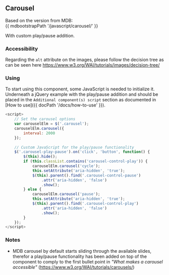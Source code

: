 ## Carousel

Based on the version from MDB:<br>
{{ mdbootstrapPath '/javascript/carousel/' }}

With custom play/pause addition.

### Accessibility

Regarding the `alt` attribute on the images, please follow the decision tree as can be seen here https://www.w3.org/WAI/tutorials/images/decision-tree/

### Using

To start using this component, some JavaScript is needed to initialize it.<br>
Underneath a jQuery example with the play/pause addition and should be placed in the `Additional component(s) script` section as documented in [How to use]({{ docPath '/docs/how-to-use' }}).

```javascript
<script>
    // Set the carousel options
    var carouselElm = $('.carousel');
    carouselElm.carousel({
        interval: 2000
    });
    
    // Custom JavaScript for the play/pause functionality
    $('.carousel-play-pause').on('click', 'button', function() {
        $(this).hide();
        if (this.classList.contains('carousel-control-play')) {
            carouselElm.carousel('cycle');
            this.setAttribute('aria-hidden', 'true');
            $(this).parent().find('.carousel-control-pause')
                .attr('aria-hidden', 'false')
                .show();
        } else {
            carouselElm.carousel('pause');
            this.setAttribute('aria-hidden', 'true');
            $(this).parent().find('.carousel-control-play')
                .attr('aria-hidden', 'false')
                .show();
        }
    });
</script>
```

### Notes

* MDB carousel by default starts sliding through the available slides, therefor a play/pause functionality has been added on top of the component to comply to the first bullet point in *"What makes a carousel accessible"* (https://www.w3.org/WAI/tutorials/carousels/)
